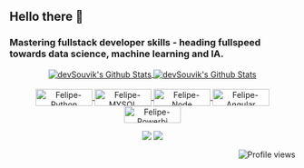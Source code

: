 
## Hello there 🤙
### Mastering fullstack developer skills - heading fullspeed towards data science, machine learning and IA.
<div align="center">
  <a href="https://github.com/FelipeCarlone">
  <img align="center" src="https://github-readme-stats.vercel.app/api?username=FelipeCarlone&include_all_commits=true&count_private=true&show_icons=true&line_height=20&&theme=dark" alt="devSouvik's Github Stats">  
  <img align="center" src="https://github-readme-stats.vercel.app/api/top-langs/?username=FelipeCarlone&include_all_commits=true&count_private=true&show_icons=true&/top-langs&line_height=20&&theme=dark" alt="devSouvik's Github Stats">    
</div>
<div style="display: inline_block" align="center"><br>
  <img align="center" alt="Felipe-Python" height="30" width="100" src="https://img.shields.io/badge/Python-14354C?style=for-the-badge&logo=python&logoColor=white">
  <img align="center" alt="Felipe-MYSQL" height="30" width="100" src="https://img.shields.io/badge/MySQL-005C84?style=for-the-badge&logo=mysql&logoColor=white">
  <img align="center" alt="Felipe-Node" height="30" width="100" src="https://img.shields.io/badge/Node.js-43853D?style=for-the-badge&logo=node.js&logoColor=white">
  <img align="center" alt="Felipe-Angular" height="30" width="100" src="https://img.shields.io/badge/Angular-DD0031?style=for-the-badge&logo=angular&logoColor=white">
  <img align="center" alt="Felipe-Powerbi" height="30" width="100" src="https://img.shields.io/badge/PowerBI-F2C811?style=for-the-badge&logo=Power%20BI&logoColor=black">
</div>
<p>
</p>
<div align="center">  
  <a href = "mailto:felipe.carlone@gmail.com"><img src="https://img.shields.io/badge/-Gmail-%23333?style=for-the-badge&logo=gmail&logoColor=white" target="_blank"></a>
  <a href="https://www.linkedin.com/in/felipe-lucio/" target="_blank"><img src="https://img.shields.io/badge/-LinkedIn-%230077B5?style=for-the-badge&logo=linkedin&logoColor=white" target="_blank"></a> 
</div>
<p align="right"> <img src="https://komarev.com/ghpvc/?username=FelipeCarlone&color=yellow" alt="Profile views" /> </p>

  
  

